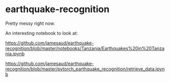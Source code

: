 # earthquake-recognition

Pretty messy right now.

An interesting notebook to look at:

https://github.com/jamesaud/earthquake-recognition/blob/master/notebooks/Tanzania/Earthquakes%20in%20Tanzania.ipynb

https://github.com/jamesaud/earthquake-recognition/blob/master/pytorch_earthquake_recognition/retrieve_data.ipynb
